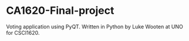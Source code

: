 # CA1620-Final-project
Voting application using PyQT.
Written in Python by Luke Wooten at UNO for CSCI1620.
